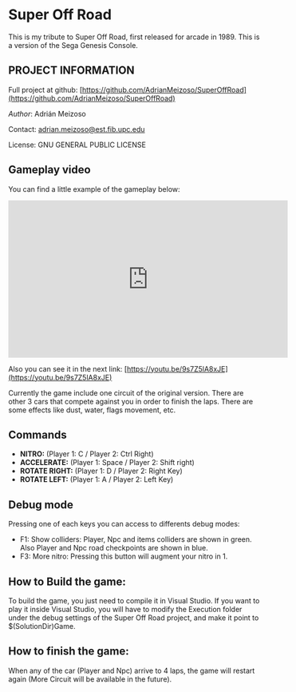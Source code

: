 # Super Off Road

This is my tribute to Super Off Road, first released for arcade in 1989. This is a version of the Sega Genesis Console.

## PROJECT INFORMATION

Full project at github: [https://github.com/AdrianMeizoso/SuperOffRoad](https://github.com/AdrianMeizoso/SuperOffRoad) 

*Author*: Adrián Meizoso

Contact: adrian.meizoso@est.fib.upc.edu

License: GNU GENERAL PUBLIC LICENSE

## Gameplay video
You can find a little example of the gameplay below:
<iframe width="560" height="315" src="https://www.youtube.com/embed/9s7Z5lA8xJE" frameborder="0" allowfullscreen></iframe>

Also you can see it in the next link: [https://youtu.be/9s7Z5lA8xJE](https://youtu.be/9s7Z5lA8xJE)

Currently the game include one circuit of the original version. There are other 3 cars that compete against you in order to finish the laps. There are some effects like dust, water, flags movement, etc.

## Commands

* **NITRO:** (Player 1: C / Player 2: Ctrl Right)
* **ACCELERATE:** (Player 1: Space / Player 2: Shift right)
* **ROTATE RIGHT:** (Player 1: D / Player 2: Right Key)
* **ROTATE LEFT:** (Player 1: A / Player 2: Left Key)

## Debug mode
Pressing one of each keys you can access to differents debug modes:

* F1: Show colliders: Player, Npc and items colliders are shown in green.
Also Player and Npc road checkpoints are shown in blue.
* F3: More nitro: Pressing this button will augment your nitro in 1.

## How to Build the game:
To build the game, you just need to compile it in Visual Studio. If you want to play it inside Visual Studio, you will have to modify the Execution folder under the debug settings of the Super Off Road project, and make it point to $(SolutionDir)Game.

## How to finish the game:
When any of the car (Player and Npc) arrive to 4 laps, the game will restart again (More Circuit will be available in the future).
